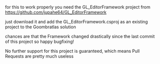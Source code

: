 for this to work properly you need the GL_EditorFramework project from https://github.com/jupahe64/GL_EditorFramework

just download it and add the GL_EditorFramework.csproj as an existing project to the Goombratlas solution

chances are that the Framework changed drastically since the last commit of this project so happy bugfixing!


No further support for this project is guaranteed, which means Pull Requests are pretty much useless